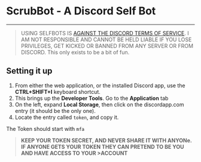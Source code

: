 # ScrubBot - A Discord Self Bot
---

> USING SELFBOTS IS [AGAINST THE DISCORD TERMS OF SERVICE](https://discordapp.com/developers/docs/topics/oauth2). I AM NOT RESPONSIBLE AND CANNOT BE HELD LIABLE IF YOU LOSE PRIVILEGES, GET KICKED OR BANNED FROM ANY SERVER OR FROM DISCORD.
> This only exists to be a bit of fun.

## Setting it up

1. From either the web application, or the installed Discord app, use the **CTRL+SHIFT+I** keyboard shortcut.
2. This brings up the **Developer Tools**. Go to the **Application** tab
3. On the left, expand **Local Storage**, then click on the discordapp.com entry (it should be the only one).
4. Locate the entry called `token`, and copy it.

The Token should start with `mfa`

> **KEEP YOUR TOKEN SECRET, AND NEVER SHARE IT WITH ANYONe. IF ANYONE GETS YOUR TOKEN THEY CAN PRETEND TO BE YOU AND HAVE ACCESS TO YOUR >ACCOUNT**
